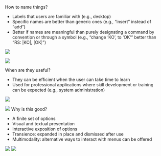 How to name things?
- Labels that users are familiar with (e.g., desktop) 
- Specific names are better than generic ones (e.g., “insert” instead of “add”) 
- Better if names are meaningful than purely designating a command by convention or through a symbol (e.g., “change ‘KO’, to ‘OK’” better than “RS: |KO|, |OK|”)


![](https://i.imgur.com/1v4NuWd.png)

![](https://i.imgur.com/Tt61vrn.png)

When are they useful?
- They can be efficient when the user can take time to learn
- Used for professional applications where skill development or training can be expected (e.g., system administration)

![](https://i.imgur.com/4XcUxUY.png)


![](https://i.imgur.com/PFlJncF.png)
Why is this good? 
- A finite set of options
- Visual and textual presentation 
- Interactive exposition of options 
- Transience: expanded in place and dismissed after use 
- Multimodality: alternative ways to interact with menus can be offered

![](https://i.imgur.com/S8lGajH.png)
![](https://i.imgur.com/YDsc3k8.png)
